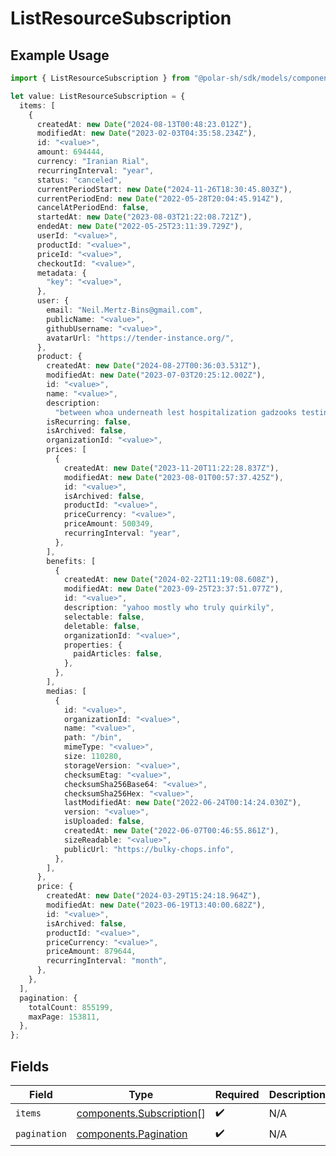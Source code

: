# ListResourceSubscription

## Example Usage

```typescript
import { ListResourceSubscription } from "@polar-sh/sdk/models/components";

let value: ListResourceSubscription = {
  items: [
    {
      createdAt: new Date("2024-08-13T00:48:23.012Z"),
      modifiedAt: new Date("2023-02-03T04:35:58.234Z"),
      id: "<value>",
      amount: 694444,
      currency: "Iranian Rial",
      recurringInterval: "year",
      status: "canceled",
      currentPeriodStart: new Date("2024-11-26T18:30:45.803Z"),
      currentPeriodEnd: new Date("2022-05-28T20:04:45.914Z"),
      cancelAtPeriodEnd: false,
      startedAt: new Date("2023-08-03T21:22:08.721Z"),
      endedAt: new Date("2022-05-25T23:11:39.729Z"),
      userId: "<value>",
      productId: "<value>",
      priceId: "<value>",
      checkoutId: "<value>",
      metadata: {
        "key": "<value>",
      },
      user: {
        email: "Neil.Mertz-Bins@gmail.com",
        publicName: "<value>",
        githubUsername: "<value>",
        avatarUrl: "https://tender-instance.org/",
      },
      product: {
        createdAt: new Date("2024-08-27T00:36:03.531Z"),
        modifiedAt: new Date("2023-07-03T20:25:12.002Z"),
        id: "<value>",
        name: "<value>",
        description:
          "between whoa underneath lest hospitalization gadzooks testing adult",
        isRecurring: false,
        isArchived: false,
        organizationId: "<value>",
        prices: [
          {
            createdAt: new Date("2023-11-20T11:22:28.837Z"),
            modifiedAt: new Date("2023-08-01T00:57:37.425Z"),
            id: "<value>",
            isArchived: false,
            productId: "<value>",
            priceCurrency: "<value>",
            priceAmount: 500349,
            recurringInterval: "year",
          },
        ],
        benefits: [
          {
            createdAt: new Date("2024-02-22T11:19:08.608Z"),
            modifiedAt: new Date("2023-09-25T23:37:51.077Z"),
            id: "<value>",
            description: "yahoo mostly who truly quirkily",
            selectable: false,
            deletable: false,
            organizationId: "<value>",
            properties: {
              paidArticles: false,
            },
          },
        ],
        medias: [
          {
            id: "<value>",
            organizationId: "<value>",
            name: "<value>",
            path: "/bin",
            mimeType: "<value>",
            size: 110280,
            storageVersion: "<value>",
            checksumEtag: "<value>",
            checksumSha256Base64: "<value>",
            checksumSha256Hex: "<value>",
            lastModifiedAt: new Date("2022-06-24T00:14:24.030Z"),
            version: "<value>",
            isUploaded: false,
            createdAt: new Date("2022-06-07T00:46:55.861Z"),
            sizeReadable: "<value>",
            publicUrl: "https://bulky-chops.info",
          },
        ],
      },
      price: {
        createdAt: new Date("2024-03-29T15:24:18.964Z"),
        modifiedAt: new Date("2023-06-19T13:40:00.682Z"),
        id: "<value>",
        isArchived: false,
        productId: "<value>",
        priceCurrency: "<value>",
        priceAmount: 879644,
        recurringInterval: "month",
      },
    },
  ],
  pagination: {
    totalCount: 855199,
    maxPage: 153811,
  },
};
```

## Fields

| Field                                                                | Type                                                                 | Required                                                             | Description                                                          |
| -------------------------------------------------------------------- | -------------------------------------------------------------------- | -------------------------------------------------------------------- | -------------------------------------------------------------------- |
| `items`                                                              | [components.Subscription](../../models/components/subscription.md)[] | :heavy_check_mark:                                                   | N/A                                                                  |
| `pagination`                                                         | [components.Pagination](../../models/components/pagination.md)       | :heavy_check_mark:                                                   | N/A                                                                  |